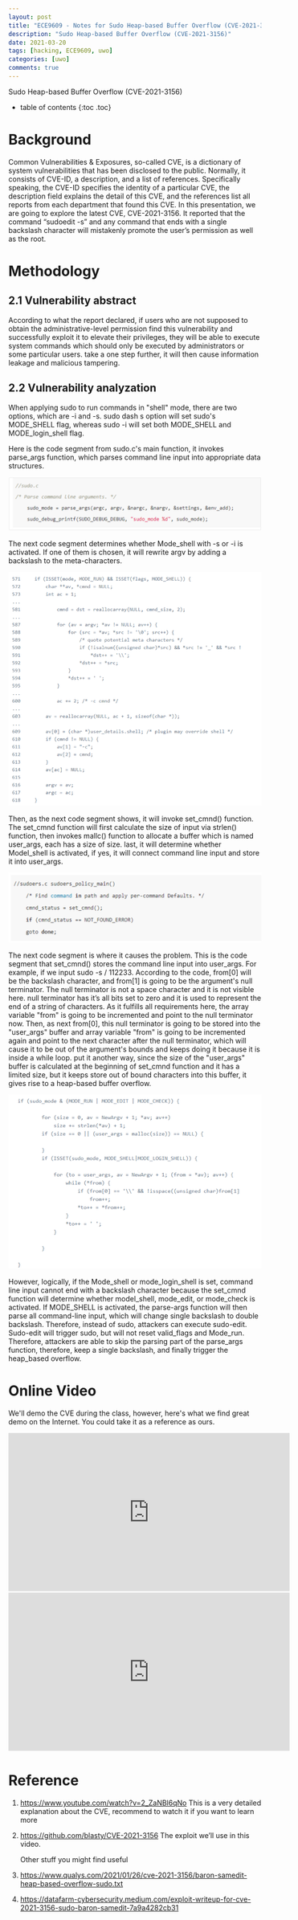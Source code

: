 ```yaml
---
layout: post
title: "ECE9609 - Notes for Sudo Heap-based Buffer Overflow (CVE-2021-3156)"
description: "Sudo Heap-based Buffer Overflow (CVE-2021-3156)"
date: 2021-03-20
tags: [hacking, ECE9609, uwo]
categories: [uwo]
comments: true
---
```


Sudo Heap-based Buffer Overflow (CVE-2021-3156)

* table of contents
{:toc .toc}

# Background

Common Vulnerabilities & Exposures, so-called CVE, is a dictionary of system vulnerabilities that has been disclosed to the public. Normally, it consists of CVE-ID, a description, and a list of references. Specifically speaking, the CVE-ID specifies the identity of a particular CVE, the description field explains the detail of this CVE, and the references list all reports from each department that found this CVE. In this presentation, we are going to explore the latest CVE, CVE-2021-3156. It reported that the command “sudoedit -s” and any command that ends with a single backslash character will mistakenly promote the user’s permission as well as the root. 

# Methodology

## 2.1 **Vulnerability abstract** 

According to what the report declared, if users who are not supposed to obtain the administrative-level permission find this vulnerability and successfully exploit it to elevate their privileges, they will be able to execute system commands which should only be executed by administrators or some particular users. take a one step further, it will then cause information leakage and malicious tampering. 

## 2.2 **Vulnerability analyzation** 

When applying sudo to run commands in "shell" mode, there are two options, which are -i and -s. sudo dash s option will set sudo's MODE_SHELL flag, whereas sudo -i will set both MODE_SHELL and MODE_login_shell flag. 

Here is the code segment from sudo.c's main function, it invokes parse_args function, which parses command line input into appropriate data structures. 

<img src="/assets/images/202103/1r18oADTLzjfvVQ65EtJY8QirUKFktxJxD61rCHfFLt3bl3ydLDtpxku4lmSx1GI-b5_9ghrinbjz2vZY0gMYN2M2Vu2JvfeZbDoiU23O8uC4Ft4K_mcC8D40ijbJi8-t5VXItz0" alt="img" style="zoom:80%;" />

The next code segment determines whether Mode_shell with -s or -i is activated. If one of them is chosen, it will rewrite argv by adding a backslash to the meta-characters. 

<img src="/assets/images/202103/AAg3lf5MpdlRbh2G0HRO1EN4TkACGASqCoRPtELjUtFgnfnJJg8jv-KzSGJkVziPTPKlikJ9gvEaIncobqEpnmOL54q6_DsToqXlJ8GjkXxm_tkdPhEUf9CAnwKKFUFf9LSzwnru" alt="img" style="zoom:80%;" />

Then, as the next code segment shows, it will invoke set_cmnd() function. The set_cmnd function will first calculate the size of input via strlen() function, then invokes mallc() function to allocate a buffer which is named user_args, each has a size of size. last, it will determine whether Model_shell is activated, if yes, it will connect command line input and store it into user_args. 

![img](/assets/images/202103/QnUj10UZoAFtV28mqivgruWVLowIe6QeGHxi1xvBN8ZQNNbuvSVyW7SWJUb0voJ2TAo44YuXr-yDETyfTOqK3Ca0llzjLfLznyokUhEbCyCYhcGMich_L0sJa95gPvshUsNtc2rG)

The next code segment is where it causes the problem. This is the code segment that set_cmnd() stores the command line input into user_args. For example, if we input sudo -s / 112233. According to the code, from[0] will be the backslash character, and from[1] is going to be the argument's null terminator. The null terminator is not a space character and it is not visible here. null terminator has it’s all bits set to zero and it is used to represent the end of a string of characters. As it fulfills all requirements here, the array variable "from" is going to be incremented and point to the null terminator now. Then, as next from[0], this null terminator is going to be stored into the "user_args" buffer and array variable "from" is going to be incremented again and point to the next character after the null terminator, which will cause it to be out of the argument's bounds and keeps doing it because it is inside a while loop. put it another way, since the size of the "user_args" buffer is calculated at the beginning of set_cmnd function and it has a limited size, but it keeps store out of bound characters into this buffer, it gives rise to a heap-based buffer overflow. 



<img src="/assets/images/202103/nbyBysGHcbo_jkep-kdgzxe-PhcnA3V8RL5aT-RGt-HvPkhMCK1pbA0ZnHlP72s18qTj13AxSC2PCYq1Guc-MK6eG1uRh5KMRMWyhDwN9sq2AMF8Se4VN5V4snuggYS2tDpFHCo7" alt="img" style="zoom:80%;" />

However, logically, if the Mode_shell or mode_login_shell is set, command line input cannot end with a backslash character because the set_cmnd function will determine whether model_shell, mode_edit, or mode_check is activated. If MODE_SHELL is activated, the parse-args function will then parse all command-line input, which will change single backslash to double backslash. Therefore, instead of sudo, attackers can execute sudo-edit. Sudo-edit will trigger sudo, but will not reset valid_flags and Mode_run. Therefore, attackers are able to skip the parsing part of the parse_args function, therefore, keep a single backslash, and finally trigger the heap_based overflow. 



# Online Video

We'll demo the CVE during the class, however, here's what we find great demo on the Internet. You could take it as a reference as ours.

<iframe width="560" height="315" src="https://www.youtube.com/embed/hZg1OoyqXhs?start=38" title="YouTube video player" frameborder="0" allow="accelerometer; autoplay; clipboard-write; encrypted-media; gyroscope; picture-in-picture" allowfullscreen></iframe>



<iframe width="560" height="315" src="https://www.youtube.com/embed/Cqom0wGyhGg" frameborder="0" allow="accelerometer; autoplay; clipboard-write; encrypted-media; gyroscope; picture-in-picture" allowfullscreen></iframe>



# Reference

1. https://www.youtube.com/watch?v=2_ZaNBl6qNo This is a very detailed explanation about the CVE, recommend to watch it if you want to learn more

2. https://github.com/blasty/CVE-2021-3156 The exploit we’ll use in this video.   

   Other stuff you might find useful

3. https://www.qualys.com/2021/01/26/cve-2021-3156/baron-samedit-heap-based-overflow-sudo.txt

4. https://datafarm-cybersecurity.medium.com/exploit-writeup-for-cve-2021-3156-sudo-baron-samedit-7a9a4282cb31